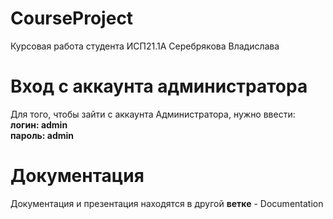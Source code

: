 # CourseProject

Курсовая работа студента ИСП21.1А Серебрякова Владислава

 # Вход с аккаунта администратора

Для того, чтобы зайти с аккаунта Администратора, нужно ввести:        
**логин: admin**        
**пароль: admin**

# Документация

Документация и презентация находятся в другой **ветке** - Documentation
